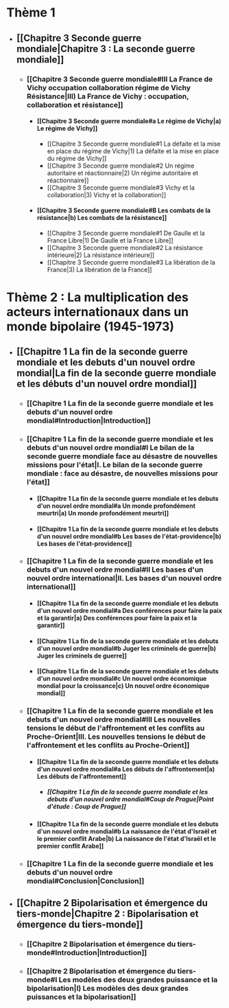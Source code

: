 # Thème 1
- ## [[Chapitre 3 Seconde guerre mondiale|Chapitre 3 : La seconde guerre mondiale]]
	- ### [[Chapitre 3 Seconde guerre mondiale#III La France de Vichy occupation collaboration régime de Vichy Résistance|III) La France de Vichy : occupation, collaboration et résistance]]
		- #### [[Chapitre 3 Seconde guerre mondiale#a Le régime de Vichy|a) Le régime de Vichy]]
 			- [[Chapitre 3 Seconde guerre mondiale#1 La défaite et la mise en place du régime de Vichy|1) La défaite et la mise en place du régime de Vichy]]
 			- [[Chapitre 3 Seconde guerre mondiale#2 Un régime autoritaire et réactionnaire|2) Un régime autoritaire et réactionnaire]]
 			- [[Chapitre 3 Seconde guerre mondiale#3 Vichy et la collaboration|3) Vichy et la collaboration]]
		- #### [[Chapitre 3 Seconde guerre mondiale#B Les combats de la résistance|b) Les combats de la résistance]]
			- [[Chapitre 3 Seconde guerre mondiale#1 De Gaulle et la France Libre|1) De Gaulle et la France Libre]]
			- [[Chapitre 3 Seconde guerre mondiale#2 La résistance intérieure|2) La résistance intérieure]]
			- [[Chapitre 3 Seconde guerre mondiale#3 La libération de la France|3) La libération de la France]]

# Thème 2 : La multiplication des acteurs internationaux dans un monde bipolaire (1945-1973)
- ## [[Chapitre 1 La fin de la seconde guerre mondiale et les debuts d'un nouvel ordre mondial|La fin de la seconde guerre mondiale et les débuts d'un nouvel ordre mondial]]
	- ### [[Chapitre 1 La fin de la seconde guerre mondiale et les debuts d'un nouvel ordre mondial#Introduction|Introduction]]
	- ### [[Chapitre 1 La fin de la seconde guerre mondiale et les debuts d'un nouvel ordre mondial#I Le bilan de la seconde guerre mondiale face au désastre de nouvelles missions pour l'état|I. Le bilan de la seconde guerre mondiale : face au désastre, de nouvelles missions pour l'état]]
		- #### [[Chapitre 1 La fin de la seconde guerre mondiale et les debuts d'un nouvel ordre mondial#a Un monde profondément meurtri|a) Un monde profondément meurtri]]
		- #### [[Chapitre 1 La fin de la seconde guerre mondiale et les debuts d'un nouvel ordre mondial#b Les bases de l'état-providence|b) Les bases de l'état-providence]]
	- ### [[Chapitre 1 La fin de la seconde guerre mondiale et les debuts d'un nouvel ordre mondial#II Les bases d'un nouvel ordre international|II. Les bases d'un nouvel ordre international]]
		- #### [[Chapitre 1 La fin de la seconde guerre mondiale et les debuts d'un nouvel ordre mondial#a Des conférences pour faire la paix et la garantir|a) Des conférences pour faire la paix et la garantir]]
		- #### [[Chapitre 1 La fin de la seconde guerre mondiale et les debuts d'un nouvel ordre mondial#b Juger les criminels de guerre|b) Juger les criminels de guerre]]
		- #### [[Chapitre 1 La fin de la seconde guerre mondiale et les debuts d'un nouvel ordre mondial#c Un nouvel ordre économique mondial pour la croissance|c) Un nouvel ordre économique mondial]]
	- ### [[Chapitre 1 La fin de la seconde guerre mondiale et les debuts d'un nouvel ordre mondial#III Les nouvelles tensions le début de l'affrontement et les conflits au Proche-Orient|III. Les nouvelles tensions le début de l'affrontement et les conflits au Proche-Orient]]
		- #### [[Chapitre 1 La fin de la seconde guerre mondiale et les debuts d'un nouvel ordre mondial#a Les débuts de l'affrontement|a) Les débuts de l'affrontement]]
			- ##### [[Chapitre 1 La fin de la seconde guerre mondiale et les debuts d'un nouvel ordre mondial#Coup de Prague|Point d'étude : Coup de Prague]]
		- #### [[Chapitre 1 La fin de la seconde guerre mondiale et les debuts d'un nouvel ordre mondial#b La naissance de l'état d'Israël et le premier conflit Arabe|b) La naissance de l'état d'Israël et le premier conflit Arabe]]
	- ### [[Chapitre 1 La fin de la seconde guerre mondiale et les debuts d'un nouvel ordre mondial#Conclusion|Conclusion]]
- ## [[Chapitre 2 Bipolarisation et émergence du tiers-monde|Chapitre 2 : Bipolarisation et émergence du tiers-monde]]
	- ### [[Chapitre 2 Bipolarisation et émergence du tiers-monde#Introduction|Introduction]]
	- ### [[Chapitre 2 Bipolarisation et émergence du tiers-monde#I Les modèles des deux grandes puissance et la bipolarisation|I) Les modèles des deux grandes puissances et la bipolarisation]]